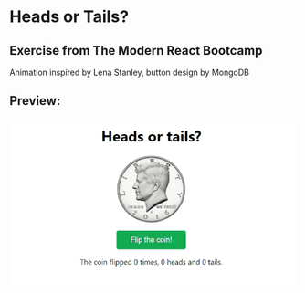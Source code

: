 # Heads or Tails?

## Exercise from The Modern React Bootcamp
Animation inspired by Lena Stanley, button design by MongoDB

## Preview:
![](preview.gif)